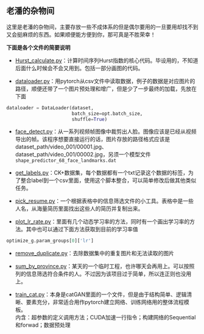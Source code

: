 <kbd>老潘的杂物间</kbd>  
---
这里是老潘的杂物间，主要存放一些不成体系的但是偶尔要用的一旦要用却找不到又会挺麻烦的东西。如果顺便能方便到你，那可真是不胜荣幸！  


**下面是各个文件的简要说明**  
  
* [Hurst_calculate.py](https://github.com/divertingPan/utility_room/blob/master/Hurst_calculate.py)：计算时间序列Hurst指数的核心代码。毕设用的，不知道后面什么时候会不会又用到。包括一部分画图的代码。
  
* [dataloader.py](https://github.com/divertingPan/utility_room/blob/master/dataloader.py)：用pytorch从csv文件中读取数据，例子的数据是对应图片的路径，顺便还带了一个图片预处理和增广，但是少了一步最终的加载，先放在下面
```python
dataloader = DataLoader(dataset,
                        batch_size=opt.batch_size,
                        shuffle=True)
```

* [face_detect.py](https://github.com/divertingPan/utility_room/blob/master/face_detect.py)：从一系列视频帧图像中裁剪出人脸。图像应该是已经从视频导出的帧。该程序想要直接运行的话，图片存放的路径格式应该是dataset_path/video_001/00001.jpg、dataset_path/video_001/00002.jpg，另须一个模型文件`shape_predictor_68_face_landmarks.dat`

* [get_labels.py](https://github.com/divertingPan/utility_room/blob/master/get_labels.py)：CK+数据集，每个数据都有一个txt记录这个数据的标签，为了整合label到一个csv里面，使用这个脚本整合，可以简单修改后做其他类似任务。


* [pick_resume.py](https://github.com/divertingPan/utility_room/blob/master/pick_resume.py)：一个根据表格中的信息筛选文件的小工具。表格中是一些人名，从海量简历里面找出这些人的简历并复制出来。

* [plot_lr_rate.py](https://github.com/divertingPan/utility_room/blob/master/plot_lr_rate.py)：里面有几个动态学习率的方法，同时有一个画出学习率的方法。其中也可以通过下面方法获取到目前的学习率值
```python
optimize_g.param_groups[0]['lr']
```

* [remove_duplicate.py](https://github.com/divertingPan/utility_room/blob/master/remove_duplicate.py)：去除数据集中的重复图片和无法读取的图片

* [sum_by_province.py](https://github.com/divertingPan/utility_room/blob/master/sum_by_province.py)：某天的一个临时工程，也许哪天会再用上。可以按照列的信息筛选符合条件的人。不过因为该项目过于简单，所以连正则也没用上。

* [train_cat.py](https://github.com/divertingPan/utility_room/blob/master/train_cat.py)：本身是catGAN里面的一个文件，但是由于结构简单、逻辑清晰、要素充分，非常适合用作pytorch建立网络、训练网络用的整体流程模板。  
内含：超参数的定义调用方法；CUDA加速一行指令；构建网络的Sequential和forwad；数据预处理
